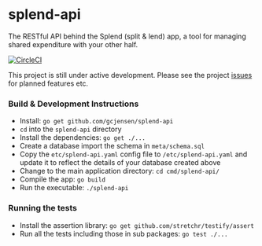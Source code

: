 # splend-api
The RESTful API behind the Splend (split & lend) app, a tool for managing
shared expenditure with your other half.

[![CircleCI](https://circleci.com/gh/gcjensen/splend-api/tree/master.svg?style=svg&circle-token=cd1f6a0dfb674a6e51208a65872cf8bb96bef46f)](https://circleci.com/gh/gcjensen/splend-api/tree/master)

This project is still under active development. Please see the project
[issues](https://github.com/gcjensen/splend-api/issues) for planned features
etc.

### Build & Development Instructions

- Install: `go get github.com/gcjensen/splend-api`
- `cd` into the `splend-api` directory
- Install the dependencies: `go get ./...`
- Create a database import the schema in `meta/schema.sql`
- Copy the `etc/splend-api.yaml` config file to `/etc/splend-api.yaml` and
  update it to reflect the details of your database created above
- Change to the main application directory: `cd cmd/splend-api/`
- Compile the app: `go build`
- Run the executable: `./splend-api`

### Running the tests

- Install the assertion library: `go get github.com/stretchr/testify/assert`
- Run all the tests including those in sub packages: `go test ./...`
